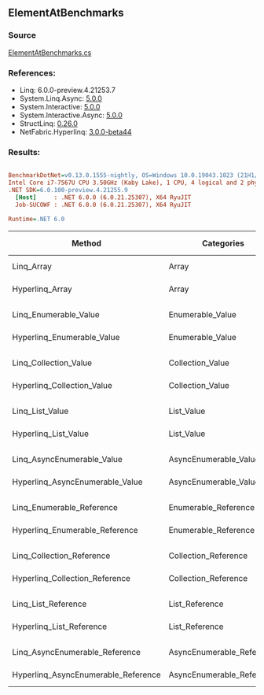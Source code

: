 ﻿## ElementAtBenchmarks

### Source
[ElementAtBenchmarks.cs](../NetFabric.Hyperlinq.Benchmarks/Benchmarks/ElementAtBenchmarks.cs)

### References:
- Linq: 6.0.0-preview.4.21253.7
- System.Linq.Async: [5.0.0](https://www.nuget.org/packages/System.Linq.Async/5.0.0)
- System.Interactive: [5.0.0](https://www.nuget.org/packages/System.Interactive/5.0.0)
- System.Interactive.Async: [5.0.0](https://www.nuget.org/packages/System.Interactive.Async/5.0.0)
- StructLinq: [0.26.0](https://www.nuget.org/packages/StructLinq/0.26.0)
- NetFabric.Hyperlinq: [3.0.0-beta44](https://www.nuget.org/packages/NetFabric.Hyperlinq/3.0.0-beta44)

### Results:
``` ini

BenchmarkDotNet=v0.13.0.1555-nightly, OS=Windows 10.0.19043.1023 (21H1/May2021Update)
Intel Core i7-7567U CPU 3.50GHz (Kaby Lake), 1 CPU, 4 logical and 2 physical cores
.NET SDK=6.0.100-preview.4.21255.9
  [Host]     : .NET 6.0.0 (6.0.21.25307), X64 RyuJIT
  Job-SUCOWF : .NET 6.0.0 (6.0.21.25307), X64 RyuJIT

Runtime=.NET 6.0  

```
|                              Method |                Categories | Count |         Mean |     Error |    StdDev | Ratio | RatioSD |  Gen 0 | Gen 1 | Gen 2 | Allocated |
|------------------------------------ |-------------------------- |------ |-------------:|----------:|----------:|------:|--------:|-------:|------:|------:|----------:|
|                          Linq_Array |                     Array |   100 |    16.195 ns | 0.1166 ns | 0.0974 ns |  1.00 |    0.00 |      - |     - |     - |         - |
|                     Hyperlinq_Array |                     Array |   100 |    12.970 ns | 0.0407 ns | 0.0361 ns |  0.80 |    0.00 |      - |     - |     - |         - |
|                                     |                           |       |              |           |           |       |         |        |       |       |           |
|               Linq_Enumerable_Value |          Enumerable_Value |   100 |   345.293 ns | 1.8967 ns | 1.7741 ns |  1.00 |    0.00 | 0.0153 |     - |     - |      32 B |
|          Hyperlinq_Enumerable_Value |          Enumerable_Value |   100 |   131.154 ns | 0.4162 ns | 0.3689 ns |  0.38 |    0.00 |      - |     - |     - |         - |
|                                     |                           |       |              |           |           |       |         |        |       |       |           |
|               Linq_Collection_Value |          Collection_Value |   100 |   317.201 ns | 2.3228 ns | 1.9397 ns |  1.00 |    0.00 | 0.0153 |     - |     - |      32 B |
|          Hyperlinq_Collection_Value |          Collection_Value |   100 |   136.510 ns | 0.4444 ns | 0.3711 ns |  0.43 |    0.00 |      - |     - |     - |         - |
|                                     |                           |       |              |           |           |       |         |        |       |       |           |
|                     Linq_List_Value |                List_Value |   100 |     9.763 ns | 0.0775 ns | 0.0687 ns |  1.00 |    0.00 |      - |     - |     - |         - |
|                Hyperlinq_List_Value |                List_Value |   100 |   344.678 ns | 4.0756 ns | 3.1819 ns | 35.30 |    0.40 | 0.0153 |     - |     - |      32 B |
|                                     |                           |       |              |           |           |       |         |        |       |       |           |
|          Linq_AsyncEnumerable_Value |     AsyncEnumerable_Value |   100 | 1,623.137 ns | 6.5760 ns | 5.4913 ns |  1.00 |    0.00 | 0.0153 |     - |     - |      32 B |
|     Hyperlinq_AsyncEnumerable_Value |     AsyncEnumerable_Value |   100 |   801.118 ns | 1.8841 ns | 1.5733 ns |  0.49 |    0.00 |      - |     - |     - |         - |
|                                     |                           |       |              |           |           |       |         |        |       |       |           |
|           Linq_Enumerable_Reference |      Enumerable_Reference |   100 |   343.991 ns | 5.0239 ns | 4.4535 ns |  1.00 |    0.00 | 0.0153 |     - |     - |      32 B |
|      Hyperlinq_Enumerable_Reference |      Enumerable_Reference |   100 |   340.969 ns | 1.2339 ns | 0.9633 ns |  0.99 |    0.01 | 0.0153 |     - |     - |      32 B |
|                                     |                           |       |              |           |           |       |         |        |       |       |           |
|           Linq_Collection_Reference |      Collection_Reference |   100 |   343.868 ns | 1.5650 ns | 3.5325 ns |  1.00 |    0.00 | 0.0153 |     - |     - |      32 B |
|      Hyperlinq_Collection_Reference |      Collection_Reference |   100 |   353.880 ns | 2.0154 ns | 1.7866 ns |  1.04 |    0.01 | 0.0153 |     - |     - |      32 B |
|                                     |                           |       |              |           |           |       |         |        |       |       |           |
|                 Linq_List_Reference |            List_Reference |   100 |     9.557 ns | 0.0418 ns | 0.0371 ns |  1.00 |    0.00 |      - |     - |     - |         - |
|            Hyperlinq_List_Reference |            List_Reference |   100 |   318.015 ns | 1.8263 ns | 1.5250 ns | 33.27 |    0.19 | 0.0153 |     - |     - |      32 B |
|                                     |                           |       |              |           |           |       |         |        |       |       |           |
|      Linq_AsyncEnumerable_Reference | AsyncEnumerable_Reference |   100 | 1,615.527 ns | 3.2110 ns | 2.8465 ns |  1.00 |    0.00 | 0.0153 |     - |     - |      32 B |
| Hyperlinq_AsyncEnumerable_Reference | AsyncEnumerable_Reference |   100 | 1,408.213 ns | 5.3995 ns | 5.0507 ns |  0.87 |    0.00 | 0.0153 |     - |     - |      32 B |
